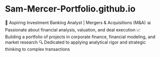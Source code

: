 # Sam-Mercer-Portfolio.github.io
💼 Aspiring Investment Banking Analyst | Mergers &amp; Acquisitions (M&amp;A) 
📊 Passionate about financial analysis, valuation, and deal execution 
📈 Building a portfolio of projects in corporate finance, financial modeling, and market research 
🔍 Dedicated to applying analytical rigor and strategic thinking to complex transactions
